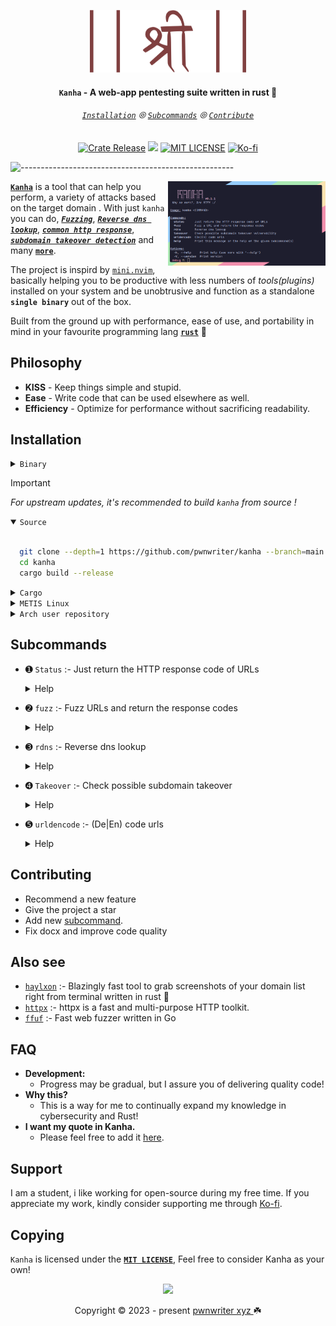 <p align="center"><img src="https://github.com/pwnwriter/kanha/blob/logos/shree.svg" width="250px" height="100px" >
<h4 align="center"><strong><code>Kanha</code></strong> - A web-app pentesting suite written in rust 🦀</h4> </h6>

<h6 align="center">
  <a href="https://github.com/pwnwriter/kanha#-installation"><code>Installation</code></a>
  ⦾
  <a href="https://github.com/pwnwriter/kanha#-Subcommands"><code>Subcommands</code></a>
  ⦾
  <a href="https://github.com/pwnwriter/kanha#-contributing"><code>Contribute</code></a>
 </h6>
<p align="center">
<a href="https://crates.io/crates/kanha/"><img src="https://img.shields.io/crates/v/kanha?style=flat&amp;labelColor=56534b&amp;color=c1c1b6&amp;logo=Rust&amp;logoColor=white" alt="Crate Release"></a>
<a href="https://github.com/pwnwriter/kanha/issues"><img src="https://img.shields.io/github/issues/pwnwriter/kanha.svg?style=flat-square&label=Issues&color=d77982"></a>
<a href="https://github.com/pwnwriter/pwnwriter/blob/main/LICENSE"><img src="https://img.shields.io/badge/License-MIT-white.svg" alt="MIT LICENSE"></a>
<a href="https://ko-fi.com/pwnwriter"><img src="https://img.shields.io/badge/support-pwnwriter%20-pink?logo=kofi&logoColor=white" alt="Ko-fi"></a>

![-----------------------------------------------------][line]

<img src="https://github.com/pwnwriter/kanha/blob/logos/kanha-help.png" alt="img" align="right" width="50%"></p>
    
[**`Kanha`**](/) is a tool that can help you perform, a variety of attacks based on the target domain . With just `kanha` you can do, [***`Fuzzing`***][wiki-fuzzing], [***`Reverse dns lookup`***][wiki-dns-lookup], [***`common http response`***][wiki-http], [***`subdomain takeover detection`***][wiki-subdomain] and many [**`more`**][commands]. 

The project is inspird by [`mini.nvim`][mini], basically helping you to be productive with less numbers of *tools(plugins)* installed on your system and be unobtrusive and function as a standalone **`single binary`** out of the box.

Built from the ground up with performance, ease of use, and portability in mind in your favourite programming lang [**`rust`**][rust] 💝

## Philosophy

- **KISS** - Keep things simple and stupid.
- **Ease** - Write code that can be used elsewhere as well.
- **Efficiency** - Optimize for performance without sacrificing readability.

## Installation 
    
  <details> <summary><code>Binary </code></summary>
    &nbsp;

  - *Manual* : You can directly download the binary of your arch from [**releases**][releases] and run it.
  - *One liner* : Run this script, requires `jq`,`curl`, `tar` & `wget`
   ```bash
wget -qO- "$(curl -qfsSL "https://api.github.com/repos/pwnwriter/kanha/releases/latest" | jq -r '.assets[].browser_download_url' | grep -Ei "$(uname -m).*$(uname -s).*musl" | grep -v "\.sha")" | tar -xzf - --strip-components=1
./kanha -h
``` 
  </details>

> [!IMPORTANT]
> *_For upstream updates, it's recommended to build `kanha` from source !_*

<details open> <summary><code>Source </code></summary>
&nbsp;

   
  ```bash
    git clone --depth=1 https://github.com/pwnwriter/kanha --branch=main
    cd kanha
    cargo build --release
  ``` 

</details>

<details> <summary><code>Cargo </code></summary>

- Using [crates.io][crate]
  ```bash
  cargo install kanha
  ```
- Using [binstall][binstall]
  ```bash
  cargo binstall kanha
  ```

  > **Note** ⚠️
  > This requires a working setup of rust/cargo & binstall.
</details>

<details> <summary><code>METIS Linux </code></summary>
&nbsp;
  
  ```bash
  sudo/doas pacman -Syyy kanha
  ```

</details>

<details> <summary><code>Arch user repository </code></summary>
&nbsp;
  
  ```bash
  paru/yay -S kanha-git
  ```

</details>

## Subcommands
- ➊ `Status` :- Just return the HTTP response code of URLs

  <details>
  <summary>Help</summary>
  &nbsp;

  ```bash
  $ kanha status -h
  Just return the HTTP response code of URLs

  Usage: kanha status [OPTIONS]

  Options:
    -f, --filename <FILENAME>  A file containing multiple urls
    -t, --tasks <TASKS>        Define the maximum concurrent tasks [default: 20]
        --stdin                Reads input from the standard in
        --exclude <EXCLUDE>    Define your status code for selective exclusion
    -h, --help                 Print help
    -V, --version              Print version

  ```

</details>

- ➋  `fuzz` :- Fuzz URLs and return the response codes
    
  <details>
  <summary>Help</summary>
  &nbsp;
    
  ```bash
  $ kanha fuzz -h
  Fuzz a URL and return the response codes

  Usage: kanha fuzz [OPTIONS] --payloads <PAYLOADS>

  Options:
    -p, --payloads <PAYLOADS>    A file containing a list of payloads
    -u, --url <URL>              A single url
    -f, --file-path <FILE_PATH>  Path of the file containing multiple urls
    -t, --tasks <TASKS>          Define the maximum concurrent tasks [default: 20]
        --exclude <EXCLUDE>      Define your status code for selective exclusion
        --stdin                  Reads input from the standard in
    -h, --help                   Print help
    -V, --version                Print version

  ```
  </details>

- ➌ `rdns` :- Reverse dns lookup
    <details>
  <summary>Help</summary>  
  &nbsp;
      
  ```bash
  
  $ kanha rdns  -h
  Reverse dns lookup

  Usage: kanha rdns [OPTIONS] --filename <FILENAME>

  Options:
    -f, --filename <FILENAME>  a file containing a list of possible wordlists
        --stdin                Reads input from the standard in
    -h, --help                 Print help
    -V, --version              Print version
  ```
</details>

- ➍ `Takeover` :- Check possible subdomain takeover
    <details>
  <summary>Help</summary>  
  &nbsp;
      
  ```bash
  $ kanha takeover -h
  Check possible subdomain takeover vulnerability

  Usage: kanha takeover [OPTIONS]

  Options:
    -u, --url <URL>              A single url
    -f, --file-path <FILE_PATH>  Path of the file containing multiple urls
    -j, --json-file <JSON_FILE>  A json file containing signature values of different services
        --stdin                  Reads input from the standard in
    -h, --help                   Print help
    -V, --version                Print version

  ```
    </details>


- ➎ `urldencode` :- (De|En) code urls
  <details>
  <summary> Help</summary>  
  &nbsp;
      
  ```bash
  $ kanha urldencode -h
  (De|En) code urls

  Usage: kanha urldencode [OPTIONS]
  
  Options:
        --encode <ENCODE>  Provide a url to encode
        --decode <DECODE>  Provide a url to dencode
    -h, --help             Print help
    -V, --version          Print version
  
  ```
</details>



<!--  ➏ ➐ ➑ ➒ -->

## Contributing
  - Recommend a new feature
  - Give the project a star
  - Add new [subcommand][commands].
  - Fix docx and improve code quality

## Also see 
- [`haylxon`][haylxon] :- Blazingly fast tool to grab screenshots of your domain list right from terminal written in rust 🦀
- [`httpx`][httpx] :- httpx is a fast and multi-purpose HTTP toolkit.
- [`ffuf`][ffuf] :- Fast web fuzzer written in Go

## FAQ 
 
- **Development:**
  - Progress may be gradual, but I assure you of delivering quality code!
- **Why this?**
  - This is a way for me to continually expand my knowledge in cybersecurity and Rust!
- **I want my quote in Kanha.**
  - Please feel free to add it [here][splash].

## Support
I am a student, i like working for open-source during my free time. If you appreciate my work, kindly consider supporting me through [Ko-fi][Ko-Fi].

## Copying 
 `Kanha` is licensed under the [**`MIT LICENSE`**][license], Feel free to consider Kanha as your own!
 

<!-- Links -->

[license]:/LICENSE
[splash]:/src/interface/splashes.rs
[commands]:/src/commands
[releases]:https://github.com/pwnwriter/kanha/releases

[line]:https://github.com/pwnwriter/haylxon/blob/readme-assets/colored.png

[Ko-Fi]:https://ko-fi.com/pwnwriter
[haylxon]:https://github.com/pwnwriter/haylxon

[ffuf]:https://github.com/ffuf/ffuf
[httpx]:https://github.com/projectdiscovery/httpx

[crate]:https://crates.io/crates/kanha
[binstall]:https://github.com/cargo-bins/cargo-binstall
[mini]:https://github.com/echasnovski/mini.nvim
[rust]:https://www.rust-lang.org

[wiki-fuzzing]:https://en.wikipedia.org/wiki/Fuzzing
[wiki-dns-lookup]:https://en.wikipedia.org/wiki/Reverse_DNS_lookup
[wiki-http]:https://en.wikipedia.org/wiki/List_of_HTTP_status_codes
[wiki-subdomain]:https://en.wikipedia.org/wiki/Domain_hijacking



<p align="center"><img src="https://raw.githubusercontent.com/catppuccin/catppuccin/main/assets/footers/gray0_ctp_on_line.svg?sanitize=true" /></p>
<p align="center">Copyright &copy; 2023 - present <a href="https://pwnwriter.xyz" target="_blank"> pwnwriter xyz </a> ☘️ </p>
